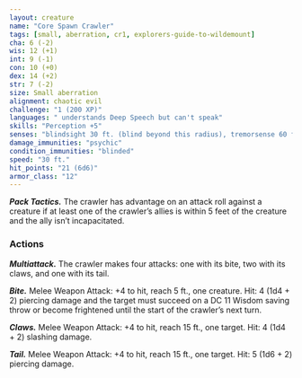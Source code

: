 ```yaml
---
layout: creature
name: "Core Spawn Crawler"
tags: [small, aberration, cr1, explorers-guide-to-wildemount]
cha: 6 (-2)
wis: 12 (+1)
int: 9 (-1)
con: 10 (+0)
dex: 14 (+2)
str: 7 (-2)
size: Small aberration
alignment: chaotic evil
challenge: "1 (200 XP)"
languages: " understands Deep Speech but can't speak"
skills: "Perception +5"
senses: "blindsight 30 ft. (blind beyond this radius), tremorsense 60 ft., passive Perception 15"
damage_immunities: "psychic"
condition_immunities: "blinded"
speed: "30 ft."
hit_points: "21 (6d6)"
armor_class: "12"
---
```


***Pack Tactics.*** The crawler has advantage on an attack roll against a creature if at least one of the crawler’s allies is within 5 feet of the creature and the ally isn’t incapacitated.

### Actions

***Multiattack.*** The crawler makes four attacks: one with its bite, two with its claws, and one with its tail.

***Bite.*** Melee Weapon Attack: +4 to hit, reach 5 ft., one creature. Hit: 4 (1d4 + 2) piercing damage and the target must succeed on a DC 11 Wisdom saving throw or become frightened until the start of the crawler’s next turn.

***Claws.*** Melee Weapon Attack: +4 to hit, reach 15 ft., one target. Hit: 4 (1d4 + 2) slashing damage.

***Tail.*** Melee Weapon Attack: +4 to hit, reach 15 ft., one target. Hit: 5 (1d6 + 2) piercing damage.
